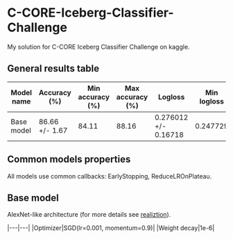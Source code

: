 # C-CORE-Iceberg-Classifier-Challenge
My solution for C-CORE Iceberg Classifier Challenge on kaggle.

## General results table
|Model name|Accuracy (%)|Min accuracy (%)|Max accuracy (%)|Logloss|Min logloss|Max logloss|
|---|---|---|---|---|---|---|
|Base model|86.66 +/- 1.67|84.11|88.16|0.276012 +/- 0.16718|0.247729|0.297221|

## Common models properties
All models use common callbacks: EarlyStopping, ReduceLROnPlateau. 

## Base model
AlexNet-like architecture (for more details see [realiztion](./Research/base_model.py)).

|---|---|
|Optimizer|SGD(lr=0.001, momentum=0.9)|
|Weight decay|1e-6|
